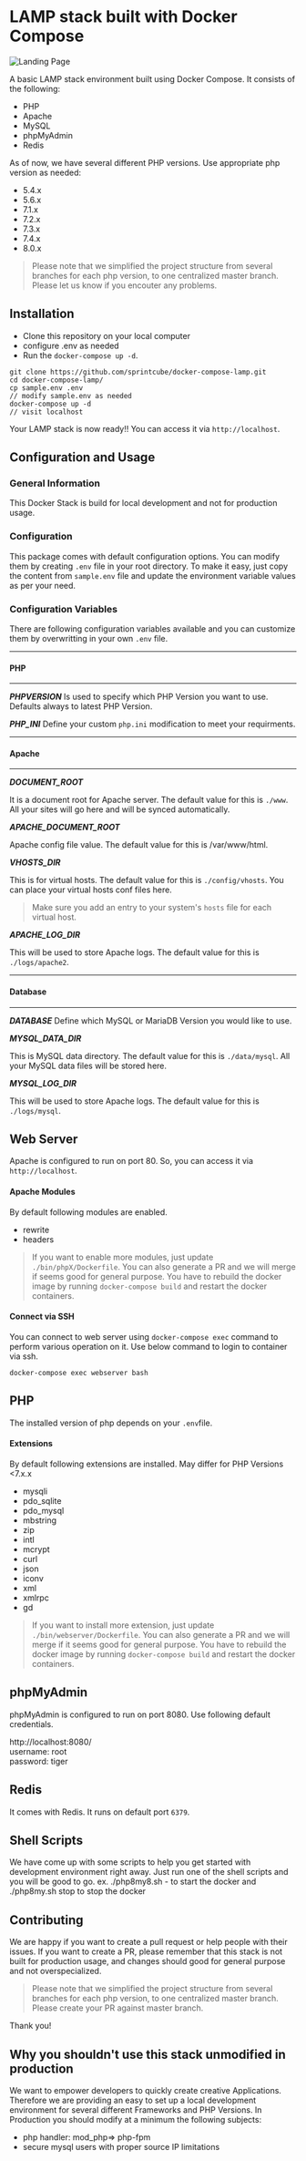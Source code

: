 #  LAMP stack built with Docker Compose

![Landing Page](https://user-images.githubusercontent.com/43859895/141092846-905eae39-0169-4fd7-911f-9ff32c48b7e8.png)


A basic LAMP stack environment built using Docker Compose. It consists of the following:

* PHP
* Apache
* MySQL
* phpMyAdmin
* Redis

As of now, we have several different PHP versions. Use appropriate php version as needed:

* 5.4.x
* 5.6.x
* 7.1.x
* 7.2.x
* 7.3.x
* 7.4.x
* 8.0.x

> Please note that we simplified the project structure from several branches for each php version, to one centralized master branch. Please let us know if you encouter any problems. 
##  Installation
 
* Clone this repository on your local computer
* configure .env as needed 
* Run the `docker-compose up -d`.

```shell
git clone https://github.com/sprintcube/docker-compose-lamp.git
cd docker-compose-lamp/
cp sample.env .env
// modify sample.env as needed
docker-compose up -d
// visit localhost
```

Your LAMP stack is now ready!! You can access it via `http://localhost`.

##  Configuration and Usage

### General Information 
This Docker Stack is build for local development and not for production usage.

### Configuration
This package comes with default configuration options. You can modify them by creating `.env` file in your root directory.
To make it easy, just copy the content from `sample.env` file and update the environment variable values as per your need.

### Configuration Variables
There are following configuration variables available and you can customize them by overwritting in your own `.env` file.

---
#### PHP
---
_**PHPVERSION**_
Is used to specify which PHP Version you want to use. Defaults always to latest PHP Version. 

_**PHP_INI**_
Define your custom `php.ini` modification to meet your requirments. 

---
#### Apache 
---

_**DOCUMENT_ROOT**_

It is a document root for Apache server. The default value for this is `./www`. All your sites will go here and will be synced automatically.

_**APACHE_DOCUMENT_ROOT**_

Apache config file value. The default value for this is /var/www/html.

_**VHOSTS_DIR**_

This is for virtual hosts. The default value for this is `./config/vhosts`. You can place your virtual hosts conf files here.

> Make sure you add an entry to your system's `hosts` file for each virtual host.

_**APACHE_LOG_DIR**_

This will be used to store Apache logs. The default value for this is `./logs/apache2`.

---
#### Database
---

_**DATABASE**_
Define which MySQL or MariaDB Version you would like to use. 

_**MYSQL_DATA_DIR**_

This is MySQL data directory. The default value for this is `./data/mysql`. All your MySQL data files will be stored here.

_**MYSQL_LOG_DIR**_

This will be used to store Apache logs. The default value for this is `./logs/mysql`.

## Web Server

Apache is configured to run on port 80. So, you can access it via `http://localhost`.

#### Apache Modules

By default following modules are enabled.

* rewrite
* headers

> If you want to enable more modules, just update `./bin/phpX/Dockerfile`. You can also generate a PR and we will merge if seems good for general purpose.
> You have to rebuild the docker image by running `docker-compose build` and restart the docker containers.

#### Connect via SSH

You can connect to web server using `docker-compose exec` command to perform various operation on it. Use below command to login to container via ssh.

```shell
docker-compose exec webserver bash
```

## PHP

The installed version of php depends on your `.env`file.

#### Extensions

By default following extensions are installed. 
May differ for PHP Versions <7.x.x

* mysqli
* pdo_sqlite
* pdo_mysql
* mbstring
* zip
* intl
* mcrypt
* curl
* json
* iconv
* xml
* xmlrpc
* gd

> If you want to install more extension, just update `./bin/webserver/Dockerfile`. You can also generate a PR and we will merge if it seems good for general purpose.
> You have to rebuild the docker image by running `docker-compose build` and restart the docker containers.

## phpMyAdmin

phpMyAdmin is configured to run on port 8080. Use following default credentials.

http://localhost:8080/  
username: root  
password: tiger

## Redis

It comes with Redis. It runs on default port `6379`.

## Shell Scripts

We have come up with some scripts to help you get started with development environment right away.
Just run one of the shell scripts and you will be good to go.
ex. ./php8my8.sh - to start the docker
and ./php8my.sh stop to stop the docker

## Contributing
We are happy if you want to create a pull request or help people with their issues. If you want to create a PR, please remember that this stack is not built for production usage, and changes should good for general purpose and not overspecialized. 
> Please note that we simplified the project structure from several branches for each php version, to one centralized master branch.  Please create your PR against master branch. 
> 
Thank you! 

## Why you shouldn't use this stack unmodified in production
We want to empower developers to quickly create creative Applications. Therefore we are providing an easy to set up a local development environment for several different Frameworks and PHP Versions. 
In Production you should modify at a minimum the following subjects:

* php handler: mod_php=> php-fpm
* secure mysql users with proper source IP limitations
